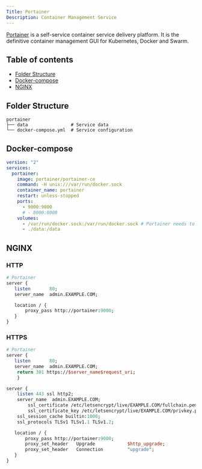 ```yaml
---
Title: Portainer
Description: Container Management Service
---
```


[Portainer](https://www.portainer.io) is a self-service container service delivery platform. It is the definitive container management GUI for Kubernetes, Docker and Swarm.

## Table of contents

- [Folder Structure](#folder-structure)
- [Docker-compose](#docker-compose)
- [NGINX](#nginx)

## Folder Structure

```
portainer
├── data                # Service data
└── docker-compose.yml  # Service configuration
```

## Docker-compose

```yaml
version: "2"
services:
  portainer:
    image: portainer/portainer-ce
    command: -H unix:///var/run/docker.sock
    container_name: portainer
    restart: unless-stopped
    ports:
      - 9000:9000
      # - 8000:8000
    volumes:
      - /var/run/docker.sock:/var/run/docker.sock # Portainer needs to connect to your host docker.sock
      - ./data:/data
```

## NGINX

### HTTP

```perl
# Portainer
server {
   listen       80;
   server_name  admin.EXAMPLE.COM;

   location / {
       proxy_pass http://portainer:9000;
   }
}
```

### HTTPS

```perl
# Portainer
server {
   listen       80;
   server_name  admin.EXAMPLE.COM;
    return 301 https://$server_name$request_uri;
    }

server {
    listen 443 ssl http2;
    server_name  admin.EXAMPLE.COM;
        ssl_certificate /etc/letsencrypt/live/EXAMPLE.COM/fullchain.pem;
        ssl_certificate_key /etc/letsencrypt/live/EXAMPLE.COM/privkey.pem;
    ssl_session_cache builtin:1000;
    ssl_protocols TLSv1 TLSv1.1 TLSv1.2;

   location / {
       proxy_pass http://portainer:9000;
       proxy_set_header   Upgrade            $http_upgrade;
       proxy_set_header   Connection         "upgrade";
   }
}
```
